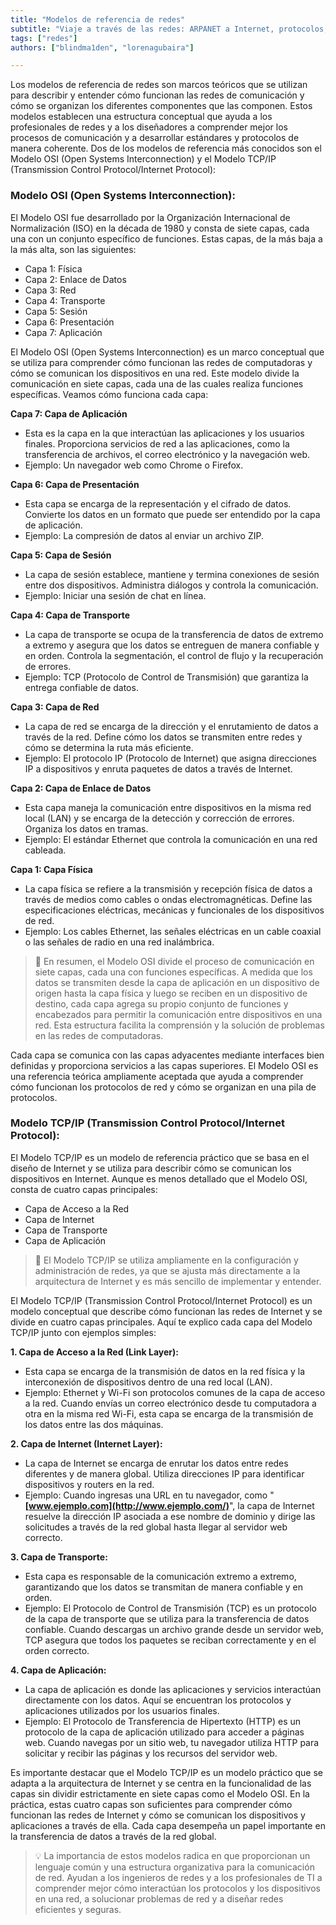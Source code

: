 ```yaml
---
title: "Modelos de referencia de redes"
subtitle: "Viaje a través de las redes: ARPANET a Internet, protocolos, topologías y roles de servidor. Conoce los misterios del networking!"
tags: ["redes"]
authors: ["blindma1den", "lorenagubaira"]

---
```


Los modelos de referencia de redes son marcos teóricos que se utilizan para describir y entender cómo funcionan las redes de comunicación y cómo se organizan los diferentes componentes que las componen. Estos modelos establecen una estructura conceptual que ayuda a los profesionales de redes y a los diseñadores a comprender mejor los procesos de comunicación y a desarrollar estándares y protocolos de manera coherente. Dos de los modelos de referencia más conocidos son el Modelo OSI (Open Systems Interconnection) y el Modelo TCP/IP (Transmission Control Protocol/Internet Protocol):

### **Modelo OSI (Open Systems Interconnection):**

El Modelo OSI fue desarrollado por la Organización Internacional de Normalización (ISO) en la década de 1980 y consta de siete capas, cada una con un conjunto específico de funciones. Estas capas, de la más baja a la más alta, son las siguientes:

- Capa 1: Física
- Capa 2: Enlace de Datos
- Capa 3: Red
- Capa 4: Transporte
- Capa 5: Sesión
- Capa 6: Presentación
- Capa 7: Aplicación

El Modelo OSI (Open Systems Interconnection) es un marco conceptual que se utiliza para comprender cómo funcionan las redes de computadoras y cómo se comunican los dispositivos en una red. Este modelo divide la comunicación en siete capas, cada una de las cuales realiza funciones específicas. Veamos cómo funciona cada capa:

**Capa 7: Capa de Aplicación**

- Esta es la capa en la que interactúan las aplicaciones y los usuarios finales. Proporciona servicios de red a las aplicaciones, como la transferencia de archivos, el correo electrónico y la navegación web.
- Ejemplo: Un navegador web como Chrome o Firefox.

**Capa 6: Capa de Presentación**

- Esta capa se encarga de la representación y el cifrado de datos. Convierte los datos en un formato que puede ser entendido por la capa de aplicación.
- Ejemplo: La compresión de datos al enviar un archivo ZIP.

**Capa 5: Capa de Sesión**

- La capa de sesión establece, mantiene y termina conexiones de sesión entre dos dispositivos. Administra diálogos y controla la comunicación.
- Ejemplo: Iniciar una sesión de chat en línea.

**Capa 4: Capa de Transporte**

- La capa de transporte se ocupa de la transferencia de datos de extremo a extremo y asegura que los datos se entreguen de manera confiable y en orden. Controla la segmentación, el control de flujo y la recuperación de errores.
- Ejemplo: TCP (Protocolo de Control de Transmisión) que garantiza la entrega confiable de datos.

**Capa 3: Capa de Red**

- La capa de red se encarga de la dirección y el enrutamiento de datos a través de la red. Define cómo los datos se transmiten entre redes y cómo se determina la ruta más eficiente.
- Ejemplo: El protocolo IP (Protocolo de Internet) que asigna direcciones IP a dispositivos y enruta paquetes de datos a través de Internet.

**Capa 2: Capa de Enlace de Datos**

- Esta capa maneja la comunicación entre dispositivos en la misma red local (LAN) y se encarga de la detección y corrección de errores. Organiza los datos en tramas.
- Ejemplo: El estándar Ethernet que controla la comunicación en una red cableada.

**Capa 1: Capa Física**

- La capa física se refiere a la transmisión y recepción física de datos a través de medios como cables o ondas electromagnéticas. Define las especificaciones eléctricas, mecánicas y funcionales de los dispositivos de red.
- Ejemplo: Los cables Ethernet, las señales eléctricas en un cable coaxial o las señales de radio en una red inalámbrica.

> 📖 En resumen, el Modelo OSI divide el proceso de comunicación en siete capas, cada una con funciones específicas. A medida que los datos se transmiten desde la capa de aplicación en un dispositivo de origen hasta la capa física y luego se reciben en un dispositivo de destino, cada capa agrega su propio conjunto de funciones y encabezados para permitir la comunicación entre dispositivos en una red. Esta estructura facilita la comprensión y la solución de problemas en las redes de computadoras.

Cada capa se comunica con las capas adyacentes mediante interfaces bien definidas y proporciona servicios a las capas superiores. El Modelo OSI es una referencia teórica ampliamente aceptada que ayuda a comprender cómo funcionan los protocolos de red y cómo se organizan en una pila de protocolos.

### **Modelo TCP/IP (Transmission Control Protocol/Internet Protocol):**

El Modelo TCP/IP es un modelo de referencia práctico que se basa en el diseño de Internet y se utiliza para describir cómo se comunican los dispositivos en Internet. Aunque es menos detallado que el Modelo OSI, consta de cuatro capas principales:

- Capa de Acceso a la Red
- Capa de Internet
- Capa de Transporte
- Capa de Aplicación

> 📖 El Modelo TCP/IP se utiliza ampliamente en la configuración y administración de redes, ya que se ajusta más directamente a la arquitectura de Internet y es más sencillo de implementar y entender.

El Modelo TCP/IP (Transmission Control Protocol/Internet Protocol) es un modelo conceptual que describe cómo funcionan las redes de Internet y se divide en cuatro capas principales. Aquí te explico cada capa del Modelo TCP/IP junto con ejemplos simples:

**1. Capa de Acceso a la Red (Link Layer):**

- Esta capa se encarga de la transmisión de datos en la red física y la interconexión de dispositivos dentro de una red local (LAN).
- Ejemplo: Ethernet y Wi-Fi son protocolos comunes de la capa de acceso a la red. Cuando envías un correo electrónico desde tu computadora a otra en la misma red Wi-Fi, esta capa se encarga de la transmisión de los datos entre las dos máquinas.

**2. Capa de Internet (Internet Layer):**

- La capa de Internet se encarga de enrutar los datos entre redes diferentes y de manera global. Utiliza direcciones IP para identificar dispositivos y routers en la red.
- Ejemplo: Cuando ingresas una URL en tu navegador, como "**[www.ejemplo.com](http://www.ejemplo.com/)**", la capa de Internet resuelve la dirección IP asociada a ese nombre de dominio y dirige las solicitudes a través de la red global hasta llegar al servidor web correcto.

**3. Capa de Transporte:**

- Esta capa es responsable de la comunicación extremo a extremo, garantizando que los datos se transmitan de manera confiable y en orden.
- Ejemplo: El Protocolo de Control de Transmisión (TCP) es un protocolo de la capa de transporte que se utiliza para la transferencia de datos confiable. Cuando descargas un archivo grande desde un servidor web, TCP asegura que todos los paquetes se reciban correctamente y en el orden correcto.

**4. Capa de Aplicación:**

- La capa de aplicación es donde las aplicaciones y servicios interactúan directamente con los datos. Aquí se encuentran los protocolos y aplicaciones utilizados por los usuarios finales.
- Ejemplo: El Protocolo de Transferencia de Hipertexto (HTTP) es un protocolo de la capa de aplicación utilizado para acceder a páginas web. Cuando navegas por un sitio web, tu navegador utiliza HTTP para solicitar y recibir las páginas y los recursos del servidor web.

Es importante destacar que el Modelo TCP/IP es un modelo práctico que se adapta a la arquitectura de Internet y se centra en la funcionalidad de las capas sin dividir estrictamente en siete capas como el Modelo OSI. En la práctica, estas cuatro capas son suficientes para comprender cómo funcionan las redes de Internet y cómo se comunican los dispositivos y aplicaciones a través de ella. Cada capa desempeña un papel importante en la transferencia de datos a través de la red global.

> 💡 La importancia de estos modelos radica en que proporcionan un lenguaje común y una estructura organizativa para la comunicación de red. Ayudan a los ingenieros de redes y a los profesionales de TI a comprender mejor cómo interactúan los protocolos y los dispositivos en una red, a solucionar problemas de red y a diseñar redes eficientes y seguras.
